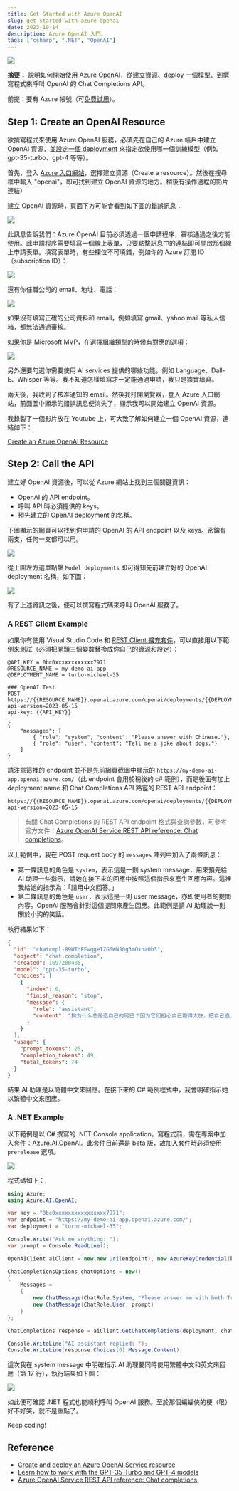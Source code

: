 ```yaml
---
title: Get Started with Azure OpenAI
slug: get-started-with-azure-openai
date: 2023-10-14
description: Azure OpenAI 入門。
tags: ["csharp", ".NET", "OpenAI"]
---
```


![](images/post-banner.png)

**摘要：** 說明如何開始使用 Azure OpenAI，從建立資源、deploy 一個模型、到撰寫程式來呼叫 OpenAI 的 Chat Completions API。

前提：要有 Azure 帳號（可[免費試用](https://azure.microsoft.com/en-us/free/)）。

## Step 1: Create an OpenAI Resource

欲撰寫程式來使用 Azure OpenAI 服務，必須先在自己的 Azure 帳戶中建立 OpenAI 資源，並[設定一個 deployment](https://learn.microsoft.com/en-us/azure/ai-services/openai/how-to/create-resource?pivots=web-portal#deploy-a-model) 來指定欲使用哪一個訓練模型（例如 gpt-35-turbo、gpt-4 等等）。

首先，登入 [Azure 入口網站](https://portal.azure.com/)，選擇建立資源（Create a resource）。然後在搜尋框中輸入 "openai"，即可找到建立 OpenAI 資源的地方。稍後有操作過程的影片連結）

建立 OpenAI 資源時，頁面下方可能會看到如下圖的錯誤訊息：

![](images/openai-need-apply.png)

此訊息告訴我們：Azure OpenAI 目前必須透過一個申請程序，審核通過之後方能使用。此申請程序需要填寫一個線上表單，只要點擊訊息中的連結即可開啟那個線上申請表單。填寫表單時，有些欄位不可填錯，例如你的 Azure 訂閱 ID（subscription ID）：

![](images/requst-form-subscription-id.png)

還有你任職公司的 email、地址、電話：

![](images/requst-form-company-email.png)

如果沒有填寫正確的公司資料和 email，例如填寫 gmail、yahoo mail 等私人信箱，都無法通過審核。

如果你是 Microsoft MVP，在選擇組織類型的時候有對應的選項：

![](images/requst-form-mvp.png)

另外還要勾選你需要使用 AI services 提供的哪些功能，例如 Language、Dall-E、Whisper 等等。我不知道怎樣填寫才一定能通過申請，我只是據實填寫。

兩天後，我收到了核准通知的 email。然後我打開瀏覽器，登入 Azure 入口網站，前面圖中顯示的錯誤訊息便消失了，顯示我可以開始建立 OpenAI 資源。

我錄製了一個影片放在 Youtube 上，可大致了解如何建立一個 OpenAI 資源，連結如下：

[Create an Azure OpenAI Resource](https://youtu.be/fvU4XLW7Zco)

## Step 2: Call the API

建立好 OpenAI 資源後，可以從 Azure 網站上找到三個關鍵資訊：

- OpenAI 的 API endpoint。
- 呼叫 API 時必須提供的 keys。
- 預先建立的 OpenAI deployment 的名稱。

下圖顯示的網頁可以找到你申請的 OpenAI 的 API endpoint 以及 keys。密鑰有兩支，任何一支都可以用。

![](images/openai-keys-endpoint.png)

從上圖左方選單點擊 `Model deployments` 即可得知先前建立好的 OpenAI deployment 名稱，如下圖：

![](images/openai-deployments.png)

有了上述資訊之後，便可以撰寫程式碼來呼叫 OpenAI 服務了。

### A REST Client Example

如果你有使用 Visual Studio Code 和 [REST Client 擴充套件](https://marketplace.visualstudio.com/items?itemName=humao.rest-client)，可以直接用以下範例來測試（必須把開頭三個變數替換成你自己的資源和設定）：

```
@API_KEY = 0bc0xxxxxxxxxxxx7971
@RESOURCE_NAME = my-demo-ai-app
@DEPLOYMENT_NAME = turbo-michael-35

### OpenAI Test
POST https://{{RESOURCE_NAME}}.openai.azure.com/openai/deployments/{{DEPLOYMENT_NAME}}/chat/completions?api-version=2023-05-15
api-key: {{API_KEY}}

{
    "messages": [
        { "role": "system", "content": "Please answer with Chinese."},
        { "role": "user", "content": "Tell me a joke about dogs."}        
    ]
}
```

請注意這裡的 endpoint 並不是先前網頁截圖中顯示的 `https://my-demo-ai-app.openai.azure.com/`（此 endpoint 會用於稍後的 c# 範例），而是後面有加上 deployment name 和 Chat Completions API 路徑的 REST API endpoint：

```
https://{{RESOURCE_NAME}}.openai.azure.com/openai/deployments/{{DEPLOYMENT_NAME}}/chat/completions?api-version=2023-05-15
```

> 有關 Chat Completions 的 REST API endpoint 格式與查詢參數，可參考官方文件：[Azure OpenAI Service REST API reference: Chat completions](https://learn.microsoft.com/en-us/azure/ai-services/openai/reference#chat-completions)。

以上範例中，我在 POST request body 的 `messages` 陣列中加入了兩條訊息：

- 第一條訊息的角色是 `system`，表示這是一則 system message，用來預先給 AI 助理一些指示，請她在接下來的回應中按照這個指示來產生回應內容。這裡我給她的指示為：「請用中文回答。」
- 第二條訊息的角色是 `user`，表示這是一則 user message，亦即使用者的提問內容。OpenAI 服務會針對這個提問來產生回應。此範例是請 AI 助理說一則關於小狗的笑話。

執行結果如下：

```json
{
  "id": "chatcmpl-89WTdFFwqgeIZG6WNJ0g3mOxhaOb3",
  "object": "chat.completion",
  "created": 1697280485,
  "model": "gpt-35-turbo",
  "choices": [
    {
      "index": 0,
      "finish_reason": "stop",
      "message": {
        "role": "assistant",
        "content": "狗为什么总是追自己的尾巴？因为它们担心自己跑得太快，把自己追上了！"
      }
    }
  ],
  "usage": {
    "prompt_tokens": 25,
    "completion_tokens": 49,
    "total_tokens": 74
  }
}
```

結果 AI 助理是以簡體中文來回應。在接下來的 C# 範例程式中，我會明確指示她以繁體中文來回應。

### A .NET Example

以下範例是以 C# 撰寫的 .NET Console application。寫程式前，需在專案中加入套件：Azure.AI.OpenAI。此套件目前還是 beta 版，故加入套件時必須使用 `prerelease` 選項。

![](images/openai-package.png)

程式碼如下：

```c#
using Azure;
using Azure.AI.OpenAI;

var key = "0bc0xxxxxxxxxxxxxxxx7971";
var endpoint = "https://my-demo-ai-app.openai.azure.com/";
var deployment = "turbo-michael-35";

Console.Write("Ask me anything: ");
var prompt = Console.ReadLine();

OpenAIClient aiClient = new(new Uri(endpoint), new AzureKeyCredential(key));

ChatCompletionsOptions chatOptions = new()
{
    Messages =
    {
        new ChatMessage(ChatRole.System, "Please answer me with both Traditional Chinese and English."),
        new ChatMessage(ChatRole.User, prompt)
    }
};

ChatCompletions response = aiClient.GetChatCompletions(deployment, chatOptions);

Console.WriteLine("AI assistant replied: ");
Console.WriteLine(response.Choices[0].Message.Content);
```

這次我在 system message 中明確指示 AI 助理要同時使用繁體中文和英文來回應（第 17 行），執行結果如下圖：

![](images/openai-demo-result.png)

如此便可確認 .NET 程式也能順利呼叫 OpenAI 服務。至於那個蝙蝠俠的梗（哏）好不好笑，就不是重點了。

Keep coding!

## Reference

- [Create and deploy an Azure OpenAI Service resource](https://learn.microsoft.com/en-us/azure/ai-services/openai/how-to/create-resource?pivots=web-portal)
- [Learn how to work with the GPT-35-Turbo and GPT-4 models](https://learn.microsoft.com/en-us/azure/ai-services/openai/how-to/chatgpt?pivots=programming-language-chat-completions)
- [Azure OpenAI Service REST API reference: Chat completions](https://learn.microsoft.com/en-us/azure/ai-services/openai/reference#chat-completions)
